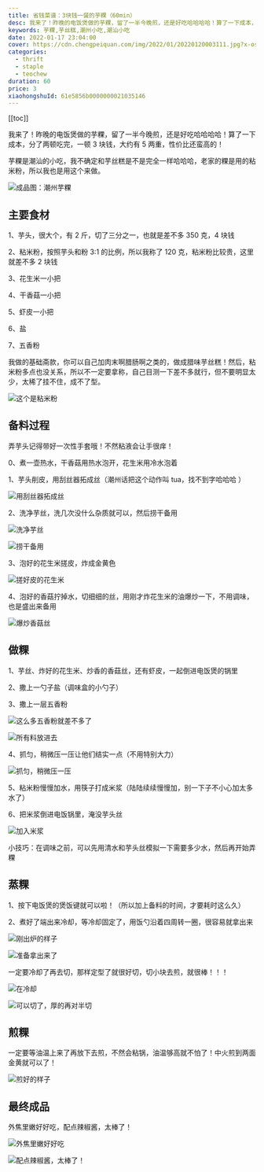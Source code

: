 ```yaml
---
title: 省钱菜谱：3块钱一餐的芋粿（60min）
desc: 我来了！昨晚的电饭煲做的芋粿，留了一半今晚煎，还是好吃哈哈哈哈！算了一下成本，分了两顿吃完，一顿 3 块钱，大约有 5 两重，性价比还蛮高的！芋粿是潮汕的小吃，我不确定和芋丝糕是不是完全一样哈哈哈，老家的粿是用的粘米粉，所以我也是用这个来做。
keywords: 芋粿,芋丝糕,潮州小吃,潮汕小吃
date: 2022-01-17 23:04:00
cover: https://cdn.chengpeiquan.com/img/2022/01/20220120003111.jpg?x-oss-process=image/interlace,1
categories:
  - thrift
  - staple
  - teochew
duration: 60
price: 3
xiaohongshuId: 61e5856b0000000021035146
---
```


[[toc]]

我来了！昨晚的电饭煲做的芋粿，留了一半今晚煎，还是好吃哈哈哈哈！算了一下成本，分了两顿吃完，一顿 3 块钱，大约有 5 两重，性价比还蛮高的！

芋粿是潮汕的小吃，我不确定和芋丝糕是不是完全一样哈哈哈，老家的粿是用的粘米粉，所以我也是用这个来做。

![成品图：潮州芋粿](https://cdn.chengpeiquan.com/img/2022/01/20220120003528.jpg?x-oss-process=image/interlace,1)

## 主要食材

1、芋头，很大个，有 2 斤，切了三分之一，也就是差不多 350 克，4 块钱

2、粘米粉，按照芋头和粉 3:1 的比例，所以我称了 120 克，粘米粉比较贵，这里就差不多 2 块钱

3、花生米一小把

4、干香菇一小把

5、虾皮一小把

6、盐

7、五香粉

我做的基础斋款，你可以自己加肉末啊腊肠啊之类的，做成腊味芋丝糕！然后，粘米粉多点也没关系，所以不一定要拿称，自己目测一下差不多就行，但不要明显太少，太稀了挂不住，成不了型。

![这个是粘米粉](https://cdn.chengpeiquan.com/img/2022/01/20220120003529.jpg?x-oss-process=image/interlace,1)

## 备料过程

弄芋头记得带好一次性手套哦！不然粘液会让手很痒！

0、煮一壶热水，干香菇用热水泡开，花生米用冷水泡着

1、芋头削皮，用刮丝器拓成丝（潮州话把这个动作叫 tua，找不到字哈哈哈 ）

![用刮丝器拓成丝](https://cdn.chengpeiquan.com/img/2022/01/20220120003513.jpg?x-oss-process=image/interlace,1)

2、洗净芋丝，洗几次没什么杂质就可以，然后捞干备用

![洗净芋丝](https://cdn.chengpeiquan.com/img/2022/01/20220120003514.jpg?x-oss-process=image/interlace,1)

![捞干备用](https://cdn.chengpeiquan.com/img/2022/01/20220120003515.jpg?x-oss-process=image/interlace,1)

3、泡好的花生米搓皮，炸成金黄色

![搓好皮的花生米](https://cdn.chengpeiquan.com/img/2022/01/20220120003516.jpg?x-oss-process=image/interlace,1)

4、泡好的香菇拧掉水，切细细的丝，用刚才炸花生米的油爆炒一下，不用调味，也是盛出来备用

![爆炒香菇丝](https://cdn.chengpeiquan.com/img/2022/01/20220120003517.jpg?x-oss-process=image/interlace,1)

## 做粿

1、芋丝、炸好的花生米、炒香的香菇丝，还有虾皮，一起倒进电饭煲的锅里

2、撒上一勺子盐（调味盒的小勺子）

3、撒上一层五香粉

![这么多五香粉就差不多了](https://cdn.chengpeiquan.com/img/2022/01/20220120003518.jpg?x-oss-process=image/interlace,1)

![所有料放进去](https://cdn.chengpeiquan.com/img/2022/01/20220120003519.jpg?x-oss-process=image/interlace,1)

4、抓匀，稍微压一压让他们结实一点（不用特别大力）

![抓匀，稍微压一压](https://cdn.chengpeiquan.com/img/2022/01/20220120003520.jpg?x-oss-process=image/interlace,1)

5、粘米粉慢慢加水，用筷子打成米浆（陆陆续续慢慢加，别一下子不小心加太多水了）

6、把米浆倒进电饭锅里，淹没芋头丝

![加入米浆](https://cdn.chengpeiquan.com/img/2022/01/20220120003521.jpg?x-oss-process=image/interlace,1)

小技巧：在调味之前，可以先用清水和芋头丝模拟一下需要多少水，然后再开始弄粿

## 蒸粿

1、按下电饭煲的煲饭键就可以啦！（所以加上备料的时间，才要耗时这么久）

2、煮好了端出来冷却，等冷却固定了，用饭勺沿着四周转一圈，很容易就拿出来

![刚出炉的样子](https://cdn.chengpeiquan.com/img/2022/01/20220120003522.jpg?x-oss-process=image/interlace,1)

![准备拿出来了](https://cdn.chengpeiquan.com/img/2022/01/20220120003523.jpg?x-oss-process=image/interlace,1)

一定要冷却了再去切，那样定型了就很好切，切小块去煎，就很棒！！！

![在冷却](https://cdn.chengpeiquan.com/img/2022/01/20220120003524.jpg?x-oss-process=image/interlace,1)

![可以切了，厚的再对半切](https://cdn.chengpeiquan.com/img/2022/01/20220120003525.jpg?x-oss-process=image/interlace,1)

## 煎粿

一定要等油温上来了再放下去煎，不然会粘锅，油温够高就不怕了！中火煎到两面金黄就可以了！

![煎好的样子](https://cdn.chengpeiquan.com/img/2022/01/20220120003528.jpg?x-oss-process=image/interlace,1)

## 最终成品

外焦里嫩好好吃，配点辣椒酱，太棒了！

![外焦里嫩好好吃](https://cdn.chengpeiquan.com/img/2022/01/20220120003526.jpg?x-oss-process=image/interlace,1)

![配点辣椒酱，太棒了！](https://cdn.chengpeiquan.com/img/2022/01/20220120003527.jpg?x-oss-process=image/interlace,1)
